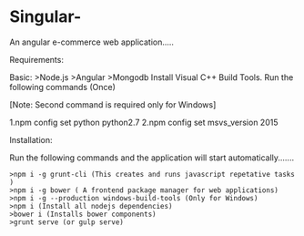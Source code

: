 # Singular-
An angular e-commerce web application.....

Requirements:
   
   Basic:
     >Node.js
     >Angular
     >Mongodb
Install Visual C++ Build Tools.
Run the following commands (Once) 

[Note: Second command is required only for Windows]

1.npm config set python python2.7 
2.npm config set msvs_version 2015

Installation:

   Run the following commands and the application will start automatically.......

    >npm i -g grunt-cli (This creates and runs javascript repetative tasks )
    >npm i -g bower ( A frontend package manager for web applications)
    >npm i -g --production windows-build-tools (Only for Windows)
    >npm i (Install all nodejs dependencies)
    >bower i (Installs bower components)
    >grunt serve (or gulp serve)

     
